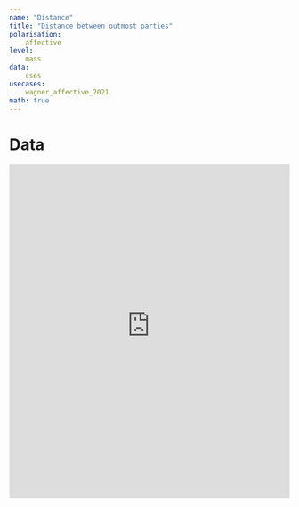 ```yaml
---
name: "Distance"
title: "Distance between outmost parties"
polarisation:
    affective
level:
    mass
data:
    cses
usecases:
    wagner_affective_2021
math: true
---
```


# Data

<iframe src="https://felixgruenewald.shinyapps.io/polarapp/?dataset=cses&measure=distance"
    frameborder="0"
    scrolling="no" 
    style="overflow:hidden;height:600;width:100%" 
    height="1000" 
    width="100%"></iframe>